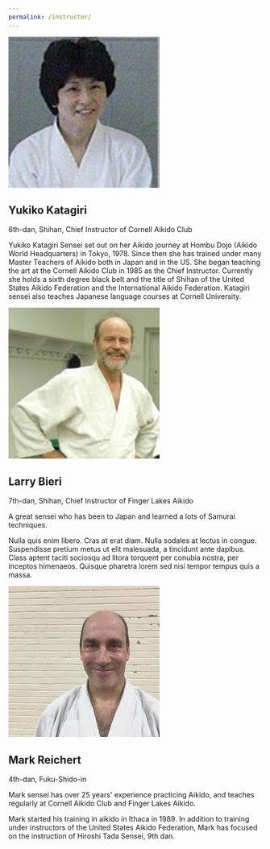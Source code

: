```yaml
---
permalink: /instructor/
---
```


<div class="instructor">
  <div class="instructor-left">
    <img class="instructor-image" src="../assets/img/instructor/katagiri.jpg" height="300" width="300">
  </div>
  <div class="instructor-right">
    <h2>Yukiko Katagiri</h2>
    <div class="instructor-short-bio">6th-dan, Shihan, Chief Instructor of Cornell Aikido Club</div>
    <p>
      Yukiko Katagiri Sensei set out on her Aikido journey at Hombu Dojo (Aikido World Headquarters) in Tokyo, 1978.  Since then she has trained under many Master Teachers of Aikido both in Japan and in the US.  She began teaching the art at the Cornell Aikido Club in 1985 as the Chief Instructor.  Currently she holds a sixth degree black belt and the title of Shihan of the United States Aikido Federation and the International Aikido Federation.  Katagiri sensei also teaches Japanese language courses at Cornell University.
    </p>
  </div>
</div>

<div class="instructor">
  <div class="instructor-left">
    <img class="instructor-image" src="../assets/img/instructor/larry.jpg" height="300" width="300">
  </div>
  <div class="instructor-right">
    <h2>Larry Bieri</h2>
    <div class="instructor-short-bio">7th-dan, Shihan, Chief Instructor of Finger Lakes Aikido</div>
    <p>
      A great sensei who has been to Japan and learned a lots of Samurai techniques.
    </p>
    <p>
      Nulla quis enim libero. Cras at erat diam. Nulla sodales at lectus in congue. Suspendisse
      pretium metus ut elit malesuada, a tincidunt ante dapibus. Class aptent taciti sociosqu ad
      litora torquent per conubia nostra, per inceptos himenaeos. Quisque pharetra lorem sed nisi
      tempor tempus quis a massa. 
    </p>
  </div>
</div>

<div class="instructor">
  <div class="instructor-left">
    <img class="instructor-image" src="../assets/img/instructor/Mark.png" height="300" width="300">
  </div>
  <div class="instructor-right">
    <h2>Mark Reichert</h2>
    <div class="instructor-short-bio">4th-dan, Fuku-Shido-in</div>
    <p class="instructor-intro">
      Mark sensei has over 25 years' experience practicing Aikido, and teaches regularly
      at Cornell Aikido Club and Finger Lakes Aikido.
    </p>
    <p>
      Mark started his training in aikido in Ithaca in 1989. In addition to training
      under instructors of the United States Aikido Federation, Mark has focused
      on the instruction of Hiroshi Tada Sensei, 9th dan.
    </p>
  </div>
</div>
